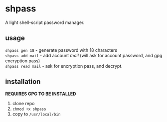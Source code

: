 # shpass
A light shell-script password manager.

## usage
`shpass gen 18` - generate password with 18 characters  
`shpass add mail` - add account *mail* (will ask for account password, and gpg encryption pass)  
`shpass read mail` - ask for encryption pass, and decrypt.  

## installation
**REQUIRES GPG TO BE INSTALLED**
1. clone repo
2. `chmod +x shpass`
3. copy to `/usr/local/bin`

